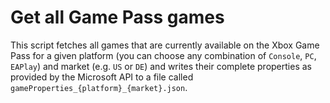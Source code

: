 # Get all Game Pass games

This script fetches all games that are currently available on the Xbox Game Pass for a given platform (you can choose any combination of `Console`, `PC`, `EAPlay`) and market (e.g. `US` or `DE`) and writes their complete properties as provided by the Microsoft API to a file called `gameProperties_{platform}_{market}.json`.